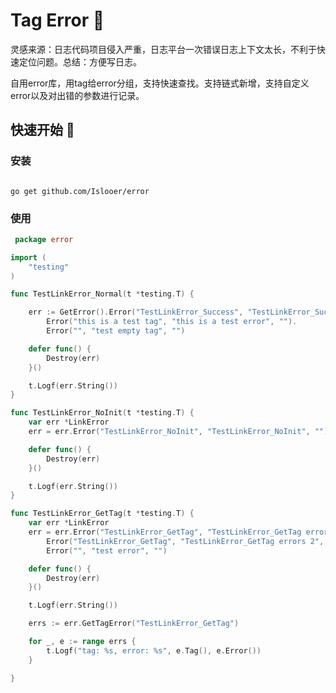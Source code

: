 
# Tag Error 🍺

灵感来源：日志代码项目侵入严重，日志平台一次错误日志上下文太长，不利于快速定位问题。总结：方便写日志。

自用error库，用tag给error分组，支持快速查找。支持链式新增，支持自定义error以及对出错的参数进行记录。

## 快速开始 🍺

### 安装

```shell

go get github.com/Islooer/error

```

### 使用

```go
 package error

import (
	"testing"
)

func TestLinkError_Normal(t *testing.T) {

	err := GetError().Error("TestLinkError_Success", "TestLinkError_Success", "").
		Error("this is a test tag", "this is a test error", "").
		Error("", "test empty tag", "")

	defer func() {
		Destroy(err)
	}()

	t.Logf(err.String())
}

func TestLinkError_NoInit(t *testing.T) {
	var err *LinkError
	err = err.Error("TestLinkError_NoInit", "TestLinkError_NoInit", "")

	defer func() {
		Destroy(err)
	}()

	t.Logf(err.String())
}

func TestLinkError_GetTag(t *testing.T) {
	var err *LinkError
	err = err.Error("TestLinkError_GetTag", "TestLinkError_GetTag errors 1", "").
		Error("TestLinkError_GetTag", "TestLinkError_GetTag errors 2", "").
		Error("", "test error", "")

	defer func() {
		Destroy(err)
	}()

	t.Logf(err.String())

	errs := err.GetTagError("TestLinkError_GetTag")

	for _, e := range errs {
		t.Logf("tag: %s, error: %s", e.Tag(), e.Error())
	}

}


```